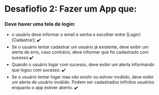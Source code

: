 # Desafiofio 2: Fazer um App que:
### Deve haver uma tela de login:
 - o usuário deve informar o email e senha e escolher entre [Login] [Cadastrar]; :heavy_check_mark:
 - Se o usuário tentar cadastrar um usuário já existente, deve exibir um alerta de erro, caso contrário, deve informar que foi cadastrado com sucesso.:heavy_check_mark:
 - Quando o usuário logar com sucesso, deve exibir um alerta informando que logou com sucesso. :heavy_check_mark:
 - Se o usuário tentar logar mas não existir ou estiver inválido, deve exibir um alerta de usuário inválido. 
 Podem ser cadastrados infinitos usuários enquanto o app estiver aberto. :heavy_check_mark:
